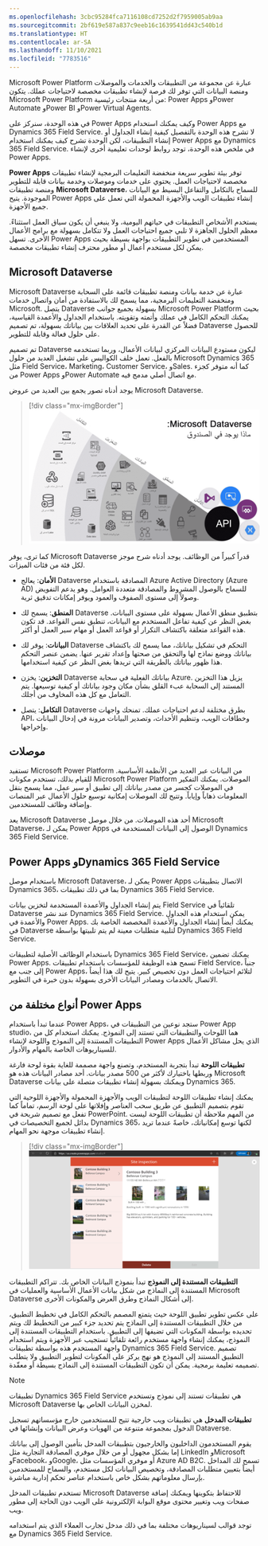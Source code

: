 ```yaml
---
ms.openlocfilehash: 3cbc95284fca7116108cd7252d2f7959005ab9aa
ms.sourcegitcommit: 2bf619e587a837c9eeb16c1639541dd43c540b1d
ms.translationtype: HT
ms.contentlocale: ar-SA
ms.lasthandoff: 11/10/2021
ms.locfileid: "7783516"
---
```

Microsoft Power Platform عبارة عن مجموعة من التطبيقات والخدمات والموصلات ومنصة البيانات التي توفر لك فرصة لإنشاء تطبيقات مخصصة لاحتياجات عملك. يتكون Microsoft Power Platform من أربعة منتجات رئيسية: Power Apps وPower Automate وPower BI وPower Virtual Agents.

في هذه الوحدة، سنركز على Power Apps وكيف يمكنك استخدام Power Apps مع Dynamics 365 Field Service. لا تشرح هذه الوحدة بالتفصيل كيفية إنشاء الجداول أو إنشاء التطبيقات، لكن الوحدة تشرح كيف يمكنك استخدام Power Apps مع Dynamics 365 Field Service. في ملخص هذه الوحدة، توجد روابط لوحدات تعليمية أخرى لإنشاء Power Apps.

**Power Apps** توفر بيئة تطوير سريعة منخفضة التعليمات البرمجية لإنشاء تطبيقات مخصصة لاحتياجات العمل. يحتوي على خدمات وموصلات وخدمة بيانات قابلة للتطوير ومنصة تطبيقات **Microsoft Dataverse**، للسماح بالتكامل والتفاعل البسيط مع البيانات الموجودة. يتيح Power Apps إنشاء تطبيقات الويب والأجهزة المحمولة التي تعمل على جميع الأجهزة.

يستخدم الأشخاص التطبيقات في حياتهم اليومية، ولا ينبغي أن يكون سياق العمل استثناءً. معظم الحلول الجاهزة لا تلبي جميع احتياجات العمل ولا تتكامل بسهولة مع برامج الأعمال الأخرى. تسهل Power Apps المستخدمين في تطوير التطبيقات بواجهة بسيطة بحيث يمكن لكل مستخدم أعمال أو مطور محترف إنشاء تطبيقات مخصصة.

## <a name="microsoft-dataverse"></a>Microsoft Dataverse

Microsoft Dataverse عبارة عن خدمة بيانات ومنصة تطبيقات قائمة على السحابة ومنخفضة التعليمات البرمجية، مما يسمح لك بالاستفادة من أمان واتصال خدمات Microsoft. يتصل Dataverse بسهولة بجميع جوانب Microsoft Power Platform بحيث يمكنك التحكم الكامل في عملك وأتمته وتقويته. باستخدام الجداول والأعمدة القياسية، فضلاً عن القدرة على تحديد العلاقات بين بياناتك بسهولة، تم تصميم Dataverse للحصول على حلول فعالة وقابلة للتطوير.

تم تصميم Dataverse ليكون مستودع البيانات المركزي لبيانات الأعمال، وربما تستخدمه بالفعل. تعمل خلف الكواليس على تشغيل العديد من حلول Microsoft Dynamics 365 مثل Field Service، Marketing، Customer Service، وSales. كما أنه متوفر كجزء من Power Apps وPower Automate مع اتصال أصلي مدمج فيه.

يوجد أدناه تصور يجمع بين العديد من عروض Microsoft Dataverse.

> [!div class="mx-imgBorder"]
> [![رسم تخطيطي لما يأتي افتراضياً مع Dataverse.](../media/1-dataverse-diagram.png)](../media/1-dataverse-diagram.png#lightbox)

كما ترى، يوفر Microsoft Dataverse قدراً كبيراً من الوظائف. يوجد أدناه شرح موجز لكل فئة من فئات الميزات.

- **الأمان**: يعالج Dataverse المصادقة باستخدام Azure Active Directory (Azure AD) للسماح بالوصول المشروط والمصادقة متعددة العوامل. وهو يدعم التفويض وصولاً إلى مستوى الصفوف والعمود ويوفر إمكانات تدقيق ثرية.

- **المنطق**: يسمح لك Dataverse بتطبيق منطق الأعمال بسهولة على مستوى البيانات. بغض النظر عن كيفية تفاعل المستخدم مع البيانات، تنطبق نفس القواعد. قد تكون هذه القواعد متعلقة باكتشاف التكرار أو قواعد العمل أو مهام سير العمل أو أكثر.

- **البيانات**: يوفر لك Dataverse التحكم في تشكيل بياناتك، مما يسمح لك باكتشاف بياناتك ووضع نماذج لها والتحقق من صحتها وإعداد تقرير عنها. يضمن عنصر التحكم هذا ظهور بياناتك بالطريقة التي تريدها بغض النظر عن كيفية استخدامها.

- **التخزين**: يخزن Dataverse بياناتك الفعلية في سحابة Azure. يزيل هذا التخزين المستند إلى السحابة عبء القلق بشأن مكان وجود بياناتك أو كيفية توسيعها. يتم التعامل مع كل هذه المخاوف من أجلك.

- **التكامل**: يتصل Dataverse بطرق مختلفة لدعم احتياجات عملك. تمنحك واجهات API، وخطافات الويب، وتنظيم الأحداث، وتصدير البيانات مرونة في إدخال البيانات وإخراجها.

## <a name="connectors"></a>موصلات

تستفيد Microsoft Power Platform من البيانات عبر العديد من الأنظمة الأساسية. للقيام بذلك، تستخدم مكونات Microsoft Power Platform الموصلات. يمكنك التفكير في الموصلات كجسر من مصدر بياناتك إلى تطبيق أو سير عمل، مما يسمح بنقل المعلومات ذهاباً وإياباً. وتتيح لك الموصلات إمكانية توسيع حلول الأعمال عبر المنصات وإضافة وظائف للمستخدمين.

يعد Microsoft Dataverse أحد هذه الموصلات. من خلال موصل Microsoft Dataverse، يمكن لـ Power Apps الوصول إلى البيانات المستخدمة في Dynamics 365 Field Service.

## <a name="power-apps-and-dynamics-365-field-service"></a>Power Apps وDynamics 365 Field Service

باستخدام موصل Microsoft Dataverse، يمكن لـ Power Apps الاتصال بتطبيقات Dynamics 365، بما في ذلك تطبيقات Dynamics 365 Field Service.

يتم إنشاء الجداول والأعمدة المستخدمة لتخزين بيانات Field Service تلقائياً في Dataverse عند نشر Dynamics 365 Field Service. يمكن استخدام هذه الجداول والأعمدة في Power Apps. يمكنك أيضاً إنشاء الجداول والأعمدة المخصصة الخاصة بك في Dataverse لتلبية متطلبات معينة لم يتم تلبيتها بواسطة Dynamics 365 Field Service.

باستخدام الوظائف الأصلية لتطبيقات Dynamics 365 Field Service، يمكنك تضمين Power Apps. تسمح هذه الوظيفة للمؤسسات باستخدام تطبيقات Field Service، جنباً إلى جنب مع Power Apps، لتلائم احتياجات العمل دون تخصيص كبير. يتيح لك هذا أيضاً الاتصال بالخدمات ومصادر البيانات الأخرى بسهولة بدون خبرة في التطوير.

## <a name="different-types-of-power-apps"></a>أنواع مختلفة من Power Apps

عندما تبدأ باستخدام Power Apps، ستجد نوعين من التطبيقات في Power App studio، هما اللوحات والتطبيقات التي تستند إلى النموذج. يمكنك استخدام كل من التطبيقات المستندة إلى النموذج واللوحة لإنشاء Power Apps الذي يحل مشاكل الأعمال للسيناريوهات الخاصة بالمهام والأدوار.

**تطبيقات اللوحة** تبدأ بتجربة المستخدم، وتصنع واجهة مصممة للغاية بقوة لوحة فارغة وربطها باختيارك لأكثر من 500 مصدر بيانات. أحد مصادر البيانات هذه هو Microsoft Dataverse ويمكنك بسهولة إنشاء تطبيقات متصلة على بيانات Dynamics 365.

يمكنك إنشاء تطبيقات اللوحة لتطبيقات الويب والأجهزة المحمولة والأجهزة اللوحية التي تقوم بتصميم التطبيق عن طريق سحب العناصر وإفلاتها على لوحة الرسم، تماماً كما تفعل مع تصميم شريحة في PowerPoint. من المهم ملاحظة أن تطبيقات اللوحة ليست بدائل لجميع التخصيصات في Dynamics 365، لكنها توسع إمكانياتك، خاصةً عندما تريد إنشاء تطبيقات موجهة نحو المهام.

> [!div class="mx-imgBorder"]
> [![لقطة شاشة تعرض تطبيق لوحة بسيط.](../media/1-canvas-power-app-example-tablet-layout.png)](../media/1-canvas-power-app-example-tablet-layout.png#lightbox)

**التطبيقات المستندة إلى النموذج** تبدأ بنموذج البيانات الخاص بك. تتراكم التطبيقات المستندة إلى النماذج من شكل بيانات الأعمال الأساسية والعمليات في Microsoft Dataverse إلى أشكال النماذج وطرق العرض والمكونات الأخرى.

على عكس تطوير تطبيق اللوحة حيث يتمتع المصمم بالتحكم الكامل في تخطيط التطبيق، من خلال التطبيقات المستندة إلى النماذج يتم تحديد جزء كبير من التخطيط لك ويتم تحديده بواسطة المكونات التي تضيفها إلى التطبيق. باستخدام التطبيقات المستندة إلى النموذج، يمكنك إنشاء واجهة مستخدم رائعة تلقائياً تستجيب عبر الأجهزة ويتم استخدام واجهة المستخدم هذه بواسطة تطبيقات Dynamics 365 Field Service. تصميم التطبيق المستند إلى النموذج هو نهج يركز على المكونات لتطوير التطبيق ولا يتطلب تصميمه تعليمة برمجية. يمكن أن تكون التطبيقات المستندة إلى النماذج بسيطة أو معقّدة.

> [!NOTE]
> تطبيقات Dynamics 365 Field Service هي تطبيقات تستند إلى نموذج وتستخدم Microsoft Dataverse لمخزن البيانات الخاص بها.

**تطبيقات المدخل** هي تطبيقات ويب خارجية تتيح للمستخدمين خارج مؤسساتهم تسجيل الدخول بمجموعة متنوعة من الهويات وعرض البيانات وإنشائها في Dataverse.

يقوم المستخدمون الداخليون والخارجيون بتطبيقات المدخل بتأمين الوصول إلى بياناتك إما بشكل مجهول أو من خلال موفري المصادقة التجارية مثل LinkedIn وMicrosoft وFacebook، وGoogle، أو موفري المؤسسات مثل Azure AD B2C. تسمح لك المداخل أيضاً بتعيين متطلبات المصادقة، وتخصيص البيانات لكل مستخدم، والسماح للمستخدمين بإرسال معلوماتهم بشكل خاص باستخدام عناصر تحكم إدارية مباشرة.

تستخدم تطبيقات المدخل Microsoft Dataverse للاحتفاظ بتكوينها ويمكنك إضافة صفحات ويب وتغيير محتوى موقع البوابة الإلكترونية على الويب دون الحاجة إلى مطور ويب.

توجد قوالب لسيناريوهات مختلفة بما في ذلك مدخل تجارب العملاء الذي يتم استخدامه مع Dynamics 365 Field Service.
